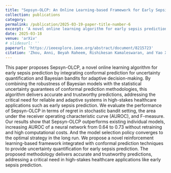 ```yaml
---
title: "Sepsyn-OLCP: An Online Learning-based Framework for Early Sepsis Prediction with Uncertainty Quantification using Conformal Prediction"
collection: publications
category:  
permalink: /publication/2025-03-19-paper-title-number-6
excerpt: 'A novel online learning algorithm for early sepsis prediction by integrating conformal prediction for uncertainty quantification and Bayesian bandits for adaptive decision-making'
date: 2025-03-18
venue: 'arXiv'
# slidesurl: ''
paperurl: 'https://ieeexplore.ieee.org/abstract/document/8215723'
citation: 'Zhou, Anni, Beyah Raheem, Rishikesan Kamaleswaran, and Yao Xie. "Sepsyn-OLCP: An Online Learning-based Framework for Early Sepsis Prediction with Uncertainty Quantification using Conformal Prediction." arXiv preprint arXiv:2503.14663 (2025). https://doi.org/10.48550/arXiv.2503.14663.'
---
```


This paper proposes Sepsyn-OLCP, a novel online learning algorithm for early sepsis prediction by integrating conformal prediction for uncertainty quantification and Bayesian bandits for adaptive decision-making. By combining the robustness of Bayesian models with the statistical uncertainty guarantees of conformal prediction methodologies, this algorithm delivers accurate and trustworthy predictions, addressing the critical need for reliable and adaptive systems in high-stakes healthcare applications such as early sepsis prediction. We evaluate the performance of Sepsyn-OLCP in terms of regret in stochastic bandit setting, the area under the receiver operating characteristic curve (AUROC), and F-measure. Our results show that Sepsyn-OLCP outperforms existing individual models, increasing AUROC of a neural network from 0.64 to 0.73 without retraining and high computational costs. And the model selection policy converges to the optimal strategy in the long run. We propose a novel reinforcement learning-based framework integrated with conformal prediction techniques to provide uncertainty quantification for early sepsis prediction. The proposed methodology delivers accurate and trustworthy predictions, addressing a critical need in high-stakes healthcare applications like early sepsis prediction.